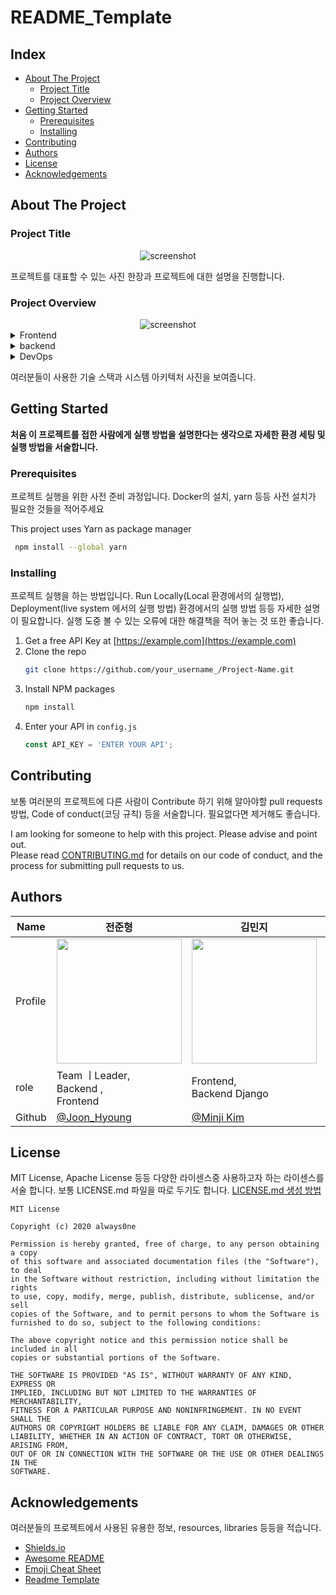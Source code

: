# README_Template

## Index
  - [About The Project](#about-the-project) 
    * [Project Title](#project-title) 
    * [Project Overview](#project-overview) 
  - [Getting Started](#getting-started)
    * [Prerequisites](#prerequisites) 
    * [Installing](#installing) 
  - [Contributing](#contributing)
  - [Authors](#authors)
  - [License](#license)
  - [Acknowledgements](#acknowledgements)

## About The Project

### Project Title

<div align="center"> 
  <img src="https://placehold.co/600x400?text=Your+Screenshot+here" alt="screenshot" />
</div>

프로젝트를 대표할 수 있는 사진 한장과 프로젝트에 대한 설명을 진행합니다.


### Project Overview

<div align="center"> 
  <img src="https://placehold.co/600x400?text=Your+Screenshot+here" alt="screenshot" />
</div>

<details>
  <summary>Frontend</summary>
  <ul>
    <li><a href="https://www.typescriptlang.org/">Typescript</a></li>
    <li><a href="https://nextjs.org/">Next.js</a></li>
    <li><a href="https://reactjs.org/">React.js</a></li>
  </ul>
</details>

<details>
  <summary>backend</summary>
  <ul>
    <li><a href="https://www.typescriptlang.org/">Typescript</a></li>
    <li><a href="https://expressjs.com/">Express.js</a></li>
    <li><a href="https://go.dev/">Golang</a></li>
    <li><a href="https://nestjs.com/">Nest.js</a></li>
    <li><a href="https://socket.io/">SocketIO</a></li>
    <li><a href="https://www.prisma.io/">Prisma</a></li>    
    <li><a href="https://www.apollographql.com/">Apollo</a></li>
    <li><a href="https://graphql.org/">GraphQL</a></li>
  </ul>
</details>

<details>
<summary>DevOps</summary>
  <ul>
    <li><a href="https://www.docker.com/">Docker</a></li>
    <li><a href="https://www.jenkins.io/">Jenkins</a></li>
  </ul>
</details>

여러분들이 사용한 기술 스택과 시스템 아키텍처 사진을 보여줍니다.


## Getting Started
**처음 이 프로젝트를 접한 사람에게 실행 방법을 설명한다는 생각으로 자세한 환경 세팅 및 실행 방법을 서술합니다.**

### Prerequisites
프로젝트 실행을 위한 사전 준비 과정입니다. Docker의 설치, yarn 등등 사전 설치가 필요한 것들을 적어주세요

This project uses Yarn as package manager

```bash
 npm install --global yarn
```

### Installing
프로젝트 실행을 하는 방법입니다. Run Locally(Local 환경에서의 실행법), Deployment(live system 에서의 실행 방법) 환경에서의 실행 방법 등등 자세한 설명이 필요합니다.
실행 도중 볼 수 있는 오류에 대한 해결책을 적어 놓는 것 또한 좋습니다.

1. Get a free API Key at [https://example.com](https://example.com)
2. Clone the repo
   ```sh
   git clone https://github.com/your_username_/Project-Name.git
   ```
3. Install NPM packages
   ```sh
   npm install
   ```
4. Enter your API in `config.js`
   ```js
   const API_KEY = 'ENTER YOUR API';


## Contributing
보통 여러분의 프로젝트에 다른 사람이 Contribute 하기 위해 알아야할 pull requests 방법, Code of conduct(코딩 규칙) 등을 서술합니다.
필요없다면 제거해도 좋습니다.

I am looking for someone to help with this project. Please advise and point out.  
Please read [CONTRIBUTING.md](CONTRIBUTING.md) for details on our code
of conduct, and the process for submitting pull requests to us.

## Authors
| Name    | 전준형                                        |김민지                               | 김성윤                                        | 김정원                                    | 전경희                               |
| ------- | --------------------------------------------- | ------------------------------------ | --------------------------------------------- | --------------------------------------- | --------------------------------------------- |
| Profile | <img width="200px" src="https://user-images.githubusercontent.com/53938323/181186519-97376af4-dec2-4266-b481-84476a7b08cf.png" />|<img width="200px" src="https://user-images.githubusercontent.com/53938323/181186658-5fa337ab-1073-40c1-ba1f-821eca61a241.png" />| <img width="200px" src="https://user-images.githubusercontent.com/53938323/181186805-e25768c2-b5b3-4af1-9ebe-f4ab31eba8f0.png" />| <img width="200px" src="https://user-images.githubusercontent.com/53938323/181186873-68715eac-5ba7-4084-aed6-613461addf37.png" />| <img width="200px" src="https://user-images.githubusercontent.com/53938323/181186909-add7aa9e-40ba-4822-98dc-994f21c2c455.png" />|
| role    | Team ㅣLeader, <br>Backend , <br>Frontend                  | Frontend,<br>Backend Django                       | ML                                | Frontend | Backend |
| Github  | [@Joon_Hyoung](https://github.com/Gitko97) | [@Minji Kim](https://github.com/minji1289) | [@sykim1106](https://github.com/hanueluni1106) | [@grdnr13](https://github.com/grdnr13) |  [@kjeon0901](https://github.com/kjeon0901) |

## License
MIT License, Apache License 등등 다양한 라이센스중 사용하고자 하는 라이센스를 서술 합니다.
보통 LICENSE.md 파일을 따로 두기도 합니다.
[LICENSE.md 생성 방법](https://docs.github.com/en/communities/setting-up-your-project-for-healthy-contributions/adding-a-license-to-a-repository)

```
MIT License

Copyright (c) 2020 always0ne

Permission is hereby granted, free of charge, to any person obtaining a copy
of this software and associated documentation files (the "Software"), to deal
in the Software without restriction, including without limitation the rights
to use, copy, modify, merge, publish, distribute, sublicense, and/or sell
copies of the Software, and to permit persons to whom the Software is
furnished to do so, subject to the following conditions:

The above copyright notice and this permission notice shall be included in all
copies or substantial portions of the Software.

THE SOFTWARE IS PROVIDED "AS IS", WITHOUT WARRANTY OF ANY KIND, EXPRESS OR
IMPLIED, INCLUDING BUT NOT LIMITED TO THE WARRANTIES OF MERCHANTABILITY,
FITNESS FOR A PARTICULAR PURPOSE AND NONINFRINGEMENT. IN NO EVENT SHALL THE
AUTHORS OR COPYRIGHT HOLDERS BE LIABLE FOR ANY CLAIM, DAMAGES OR OTHER
LIABILITY, WHETHER IN AN ACTION OF CONTRACT, TORT OR OTHERWISE, ARISING FROM,
OUT OF OR IN CONNECTION WITH THE SOFTWARE OR THE USE OR OTHER DEALINGS IN THE
SOFTWARE.
```

## Acknowledgements
여러분들의 프로젝트에서 사용된 유용한 정보, resources, libraries 등등을 적습니다.

 - [Shields.io](https://shields.io/)
 - [Awesome README](https://github.com/matiassingers/awesome-readme)
 - [Emoji Cheat Sheet](https://github.com/ikatyang/emoji-cheat-sheet/blob/master/README.md#travel--places)
 - [Readme Template](https://github.com/othneildrew/Best-README-Template)

